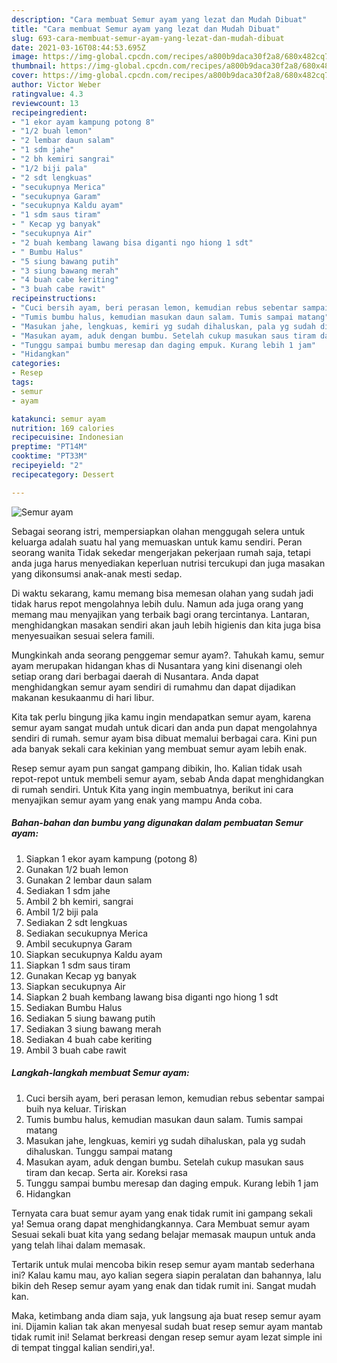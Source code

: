 ```yaml
---
description: "Cara membuat Semur ayam yang lezat dan Mudah Dibuat"
title: "Cara membuat Semur ayam yang lezat dan Mudah Dibuat"
slug: 693-cara-membuat-semur-ayam-yang-lezat-dan-mudah-dibuat
date: 2021-03-16T08:44:53.695Z
image: https://img-global.cpcdn.com/recipes/a800b9daca30f2a8/680x482cq70/semur-ayam-foto-resep-utama.jpg
thumbnail: https://img-global.cpcdn.com/recipes/a800b9daca30f2a8/680x482cq70/semur-ayam-foto-resep-utama.jpg
cover: https://img-global.cpcdn.com/recipes/a800b9daca30f2a8/680x482cq70/semur-ayam-foto-resep-utama.jpg
author: Victor Weber
ratingvalue: 4.3
reviewcount: 13
recipeingredient:
- "1 ekor ayam kampung potong 8"
- "1/2 buah lemon"
- "2 lembar daun salam"
- "1 sdm jahe"
- "2 bh kemiri sangrai"
- "1/2 biji pala"
- "2 sdt lengkuas"
- "secukupnya Merica"
- "secukupnya Garam"
- "secukupnya Kaldu ayam"
- "1 sdm saus tiram"
- " Kecap yg banyak"
- "secukupnya Air"
- "2 buah kembang lawang bisa diganti ngo hiong 1 sdt"
- " Bumbu Halus"
- "5 siung bawang putih"
- "3 siung bawang merah"
- "4 buah cabe keriting"
- "3 buah cabe rawit"
recipeinstructions:
- "Cuci bersih ayam, beri perasan lemon, kemudian rebus sebentar sampai buih nya keluar. Tiriskan"
- "Tumis bumbu halus, kemudian masukan daun salam. Tumis sampai matang"
- "Masukan jahe, lengkuas, kemiri yg sudah dihaluskan, pala yg sudah dihaluskan. Tunggu sampai matang"
- "Masukan ayam, aduk dengan bumbu. Setelah cukup masukan saus tiram dan kecap. Serta air. Koreksi rasa"
- "Tunggu sampai bumbu meresap dan daging empuk. Kurang lebih 1 jam"
- "Hidangkan"
categories:
- Resep
tags:
- semur
- ayam

katakunci: semur ayam 
nutrition: 169 calories
recipecuisine: Indonesian
preptime: "PT14M"
cooktime: "PT33M"
recipeyield: "2"
recipecategory: Dessert

---
```



![Semur ayam](https://img-global.cpcdn.com/recipes/a800b9daca30f2a8/680x482cq70/semur-ayam-foto-resep-utama.jpg)

Sebagai seorang istri, mempersiapkan olahan menggugah selera untuk keluarga adalah suatu hal yang memuaskan untuk kamu sendiri. Peran seorang  wanita Tidak sekedar mengerjakan pekerjaan rumah saja, tetapi anda juga harus menyediakan keperluan nutrisi tercukupi dan juga masakan yang dikonsumsi anak-anak mesti sedap.

Di waktu  sekarang, kamu memang bisa memesan olahan yang sudah jadi tidak harus repot mengolahnya lebih dulu. Namun ada juga orang yang memang mau menyajikan yang terbaik bagi orang tercintanya. Lantaran, menghidangkan masakan sendiri akan jauh lebih higienis dan kita juga bisa menyesuaikan sesuai selera famili. 



Mungkinkah anda seorang penggemar semur ayam?. Tahukah kamu, semur ayam merupakan hidangan khas di Nusantara yang kini disenangi oleh setiap orang dari berbagai daerah di Nusantara. Anda dapat menghidangkan semur ayam sendiri di rumahmu dan dapat dijadikan makanan kesukaanmu di hari libur.

Kita tak perlu bingung jika kamu ingin mendapatkan semur ayam, karena semur ayam sangat mudah untuk dicari dan anda pun dapat mengolahnya sendiri di rumah. semur ayam bisa dibuat memalui berbagai cara. Kini pun ada banyak sekali cara kekinian yang membuat semur ayam lebih enak.

Resep semur ayam pun sangat gampang dibikin, lho. Kalian tidak usah repot-repot untuk membeli semur ayam, sebab Anda dapat menghidangkan di rumah sendiri. Untuk Kita yang ingin membuatnya, berikut ini cara menyajikan semur ayam yang enak yang mampu Anda coba.

<!--inarticleads1-->

##### Bahan-bahan dan bumbu yang digunakan dalam pembuatan Semur ayam:

1. Siapkan 1 ekor ayam kampung (potong 8)
1. Gunakan 1/2 buah lemon
1. Gunakan 2 lembar daun salam
1. Sediakan 1 sdm jahe
1. Ambil 2 bh kemiri, sangrai
1. Ambil 1/2 biji pala
1. Sediakan 2 sdt lengkuas
1. Sediakan secukupnya Merica
1. Ambil secukupnya Garam
1. Siapkan secukupnya Kaldu ayam
1. Siapkan 1 sdm saus tiram
1. Gunakan  Kecap yg banyak
1. Siapkan secukupnya Air
1. Siapkan 2 buah kembang lawang bisa diganti ngo hiong 1 sdt
1. Sediakan  Bumbu Halus
1. Sediakan 5 siung bawang putih
1. Sediakan 3 siung bawang merah
1. Sediakan 4 buah cabe keriting
1. Ambil 3 buah cabe rawit




<!--inarticleads2-->

##### Langkah-langkah membuat Semur ayam:

1. Cuci bersih ayam, beri perasan lemon, kemudian rebus sebentar sampai buih nya keluar. Tiriskan
1. Tumis bumbu halus, kemudian masukan daun salam. Tumis sampai matang
1. Masukan jahe, lengkuas, kemiri yg sudah dihaluskan, pala yg sudah dihaluskan. Tunggu sampai matang
1. Masukan ayam, aduk dengan bumbu. Setelah cukup masukan saus tiram dan kecap. Serta air. Koreksi rasa
1. Tunggu sampai bumbu meresap dan daging empuk. Kurang lebih 1 jam
1. Hidangkan




Ternyata cara buat semur ayam yang enak tidak rumit ini gampang sekali ya! Semua orang dapat menghidangkannya. Cara Membuat semur ayam Sesuai sekali buat kita yang sedang belajar memasak maupun untuk anda yang telah lihai dalam memasak.

Tertarik untuk mulai mencoba bikin resep semur ayam mantab sederhana ini? Kalau kamu mau, ayo kalian segera siapin peralatan dan bahannya, lalu bikin deh Resep semur ayam yang enak dan tidak rumit ini. Sangat mudah kan. 

Maka, ketimbang anda diam saja, yuk langsung aja buat resep semur ayam ini. Dijamin kalian tak akan menyesal sudah buat resep semur ayam mantab tidak rumit ini! Selamat berkreasi dengan resep semur ayam lezat simple ini di tempat tinggal kalian sendiri,ya!.

